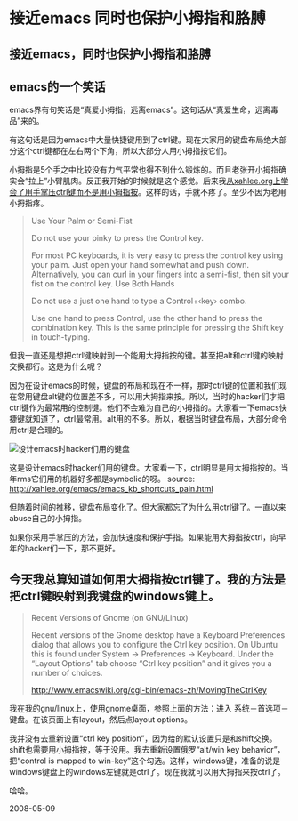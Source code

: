 # 接近emacs 同时也保护小拇指和胳膊

## 接近emacs，同时也保护小拇指和胳膊

## emacs的一个笑话

emacs界有句笑话是“真爱小拇指，远离emacs”。这句话从“真爱生命，远离毒品”来的。

有这句话是因为emacs中大量快捷键用到了ctrl键。现在大家用的键盘布局绝大部分这个ctrl键都在左右两个下角，所以大部分人用小拇指按它们。

小拇指是5个手之中比较没有力气平常也得不到什么锻炼的。而且老张开小拇指确实会“拉上”小臂肌肉。反正我开始的时候就是这个感觉。后来我[从xahlee.org上学会了用手掌压ctrl键而不是用小拇指按](http://xahlee.org/emacs/emacs_pinky.html)。这样的话，手就不疼了。至少不因为老用小拇指疼。


> Use Your Palm or Semi-Fist
> 
> Do not use your pinky to press the Control key.
> 
> For most PC keyboards, it is very easy to press the control key using your palm. Just open your hand somewhat and push down. Alternatively, you can curl in your fingers into a semi-fist, then sit your fist on the control key.
> Use Both Hands
> 
> Do not use a just one hand to type a Control+‹key› combo.
> 
> Use one hand to press Control, use the other hand to press the combination key. This is the same principle for pressing the Shift key in touch-typing.

但我一直还是想把ctrl键映射到一个能用大拇指按的键。甚至把alt和ctrl键的映射交换都行。这是为什么呢？

因为在设计emacs的时候，键盘的布局和现在不一样，那时ctrl键的位置和我们现在常用键盘alt键的位置差不多，可以用大拇指来按。所以，当时的hacker们才把ctrl键作为最常用的控制键。他们不会难为自己的小拇指的。大家看一下emacs快捷键就知道了，ctrl最常用。alt用的不多。所以，根据当时键盘布局，大部分命令用ctrl是合理的。

![设计emacs时hacker们用的键盘](http://xahlee.org/emacs/i/Space-Cadet_keyboard-2m.jpg)


这是设计emacs时hacker们用的键盘。大家看一下，ctrl明显是用大拇指按的。当年rms它们用的机器好多都是symbolic的呀。 source: http://xahlee.org/emacs/emacs_kb_shortcuts_pain.html

但随着时间的推移，键盘布局变化了。但大家都忘了为什么用ctrl键了。一直以来abuse自己的小拇指。

如果你采用手掌压的方法，会加快速度和保护手指。如果能用大拇指按ctrl，向早年的hacker们一下，那不更好。

## 今天我总算知道如何用大拇指按ctrl键了。我的方法是把ctrl键映射到我键盘的windows键上。

> Recent Versions of Gnome (on GNU/Linux)
> 
> Recent versions of the Gnome desktop have a Keyboard Preferences dialog that allows you to configure the Ctrl key position. On Ubuntu this is found under System → Preferences → Keyboard. Under the “Layout Options” tab choose “Ctrl key position” and it gives you a number of choices.
> 
> http://www.emacswiki.org/cgi-bin/emacs-zh/MovingTheCtrlKey


我在我的gnu/linux上，使用gnome桌面，参照上面的方法：进入 系统－首选项－键盘。在该页面上有layout，然后点layout options。

我并没有去重新设置“ctrl key position”，因为给的默认设置只是和shift交换。shift也需要用小拇指按，等于没用。我去重新设置俄罗“alt/win key behavior”，把“control is mapped to win-key”这个勾选。这样，windows键，准备的说是windows键盘上的windows左键就是ctrl了。现在我就可以用大拇指来按ctrl了。

哈哈。



2008-05-09